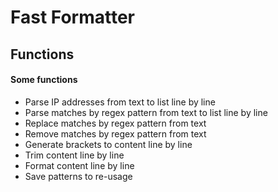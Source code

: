 Fast Formatter
==============================================

Functions
-----------------------------------------------

#### Some functions

* Parse IP addresses from text to list line by line
* Parse matches by regex pattern from text to list line by line
* Replace matches by regex pattern from text 
* Remove matches by regex pattern from text
* Generate brackets to content line by line
* Trim content line by line
* Format content line by line 
* Save patterns to re-usage
